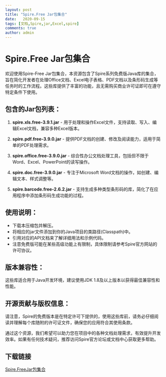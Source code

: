 ```yaml
---
layout: post
title: "Spire.Free Jar包集合"
date:   2020-09-15
tags: [文档,Spire,jar,Excel,spire]
comments: true
author: admin
---
```

# Spire.Free Jar包集合

欢迎使用Spire-Free Jar包集合，本资源包含了Spire系列免费版Java库的集合，旨在简化开发者在处理Office文档、Excel电子表格、PDF文档以及条形码生成等任务时的工作流程。这些库提供了丰富的功能，且无需购买商业许可证即可在遵守特定条件下使用。

## 包含的Jar包列表：

1. **spire.xls.free-3.9.1.jar** - 用于处理和操作Excel文件，支持读取、写入、编辑Excel文档，兼容多种Excel版本。
   
2. **spire.pdf.free-3.9.0.jar** - 提供PDF文档的创建、修改及阅读能力，适用于简单的PDF处理需求。
   
3. **spire.office.free-3.9.0.jar** - 综合性办公文档处理工具，包括但不限于Word、Excel、PowerPoint的读写操作。
   
4. **spire.doc.free-3.9.0.jar** - 专注于Microsoft Word文档的操作，如创建、编辑文本、样式调整等。
   
5. **spire.barcode.free-2.6.2.jar** - 支持生成多种类型条形码的库，简化了在应用程序中添加条形码生成功能的过程。

## 使用说明：

- 下载本压缩包并解压。
- 将相应的jar文件添加到你的Java项目的类路径(Classpath)中。
- 引用对应的API文档来了解详细用法和示例代码。
- 注意免费版可能在某些高级功能上有限制，具体限制请参考Spire官方网站的许可协议。

## 版本兼容性：

这些库适合用于Java开发环境，建议使用JDK 1.8及以上版本以获得最佳兼容性和性能。

## 开源贡献与版权信息：

请注意，Spire的免费版本是在特定许可下提供的，使用这些库前，请务必仔细阅读并理解每个库随附的许可证文件，确保您的应用符合其使用条款。

通过这个资源，我们希望可以助力您在项目中的各种文档处理需求，有效提升开发效率。如果有任何技术疑问，推荐访问Spire官方论坛或文档中心获取更多帮助。

## 下载链接

[Spire.FreeJar包集合](https://pan.quark.cn/s/5abbec111379)